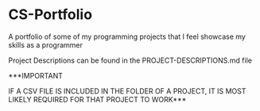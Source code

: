 # CS-Portfolio
A portfolio of some of my programming projects that I feel showcase my skills as a programmer

Project Descriptions can be found in the PROJECT-DESCRIPTIONS.md file

***IMPORTANT

IF A CSV FILE IS INCLUDED IN THE FOLDER OF A PROJECT, IT IS MOST LIKELY REQUIRED FOR THAT PROJECT TO WORK***
